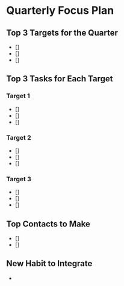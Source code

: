 # Quarterly Focus Plan

## Top 3 Targets for the Quarter

- []
- []
- []

## Top 3 Tasks for Each Target

### Target 1

- []
- []
- []

### Target 2

- []
- []
- []

### Target 3

- []
- []
- []

## Top Contacts to Make

- []
- []

## New Habit to Integrate

-
